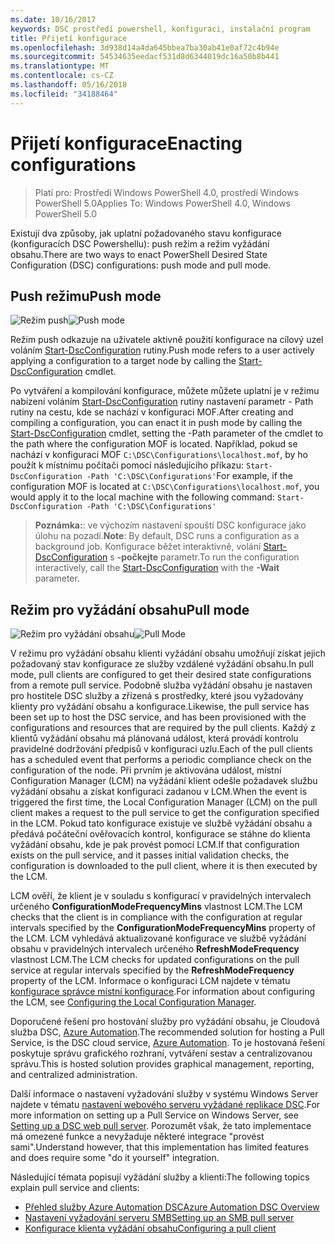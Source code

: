 ```yaml
---
ms.date: 10/16/2017
keywords: DSC prostředí powershell, konfiguraci, instalační program
title: Přijetí konfigurace
ms.openlocfilehash: 3d938d14a4da645bbea7ba30ab41e0af72c4b94e
ms.sourcegitcommit: 54534635eedacf531d8d6344019dc16a50b8b441
ms.translationtype: MT
ms.contentlocale: cs-CZ
ms.lasthandoff: 05/16/2018
ms.locfileid: "34188464"
---
```

# <a name="enacting-configurations"></a><span data-ttu-id="3a68d-103">Přijetí konfigurace</span><span class="sxs-lookup"><span data-stu-id="3a68d-103">Enacting configurations</span></span>

><span data-ttu-id="3a68d-104">Platí pro: Prostředí Windows PowerShell 4.0, prostředí Windows PowerShell 5.0</span><span class="sxs-lookup"><span data-stu-id="3a68d-104">Applies To: Windows PowerShell 4.0, Windows PowerShell 5.0</span></span>

<span data-ttu-id="3a68d-105">Existují dva způsoby, jak uplatní požadovaného stavu konfigurace (konfiguracích DSC Powershellu): push režim a režim vyžádání obsahu.</span><span class="sxs-lookup"><span data-stu-id="3a68d-105">There are two ways to enact PowerShell Desired State Configuration (DSC) configurations: push mode and pull mode.</span></span>

## <a name="push-mode"></a><span data-ttu-id="3a68d-106">Push režimu</span><span class="sxs-lookup"><span data-stu-id="3a68d-106">Push mode</span></span>

<span data-ttu-id="3a68d-107">![Režim push](images/pushModel.png "jak funguje režim push")</span><span class="sxs-lookup"><span data-stu-id="3a68d-107">![Push mode](images/pushModel.png "How push mode works")</span></span>

<span data-ttu-id="3a68d-108">Režim push odkazuje na uživatele aktivně použití konfigurace na cílový uzel voláním [Start-DscConfiguration](https://technet.microsoft.com/library/dn521623.aspx) rutiny.</span><span class="sxs-lookup"><span data-stu-id="3a68d-108">Push mode refers to a user actively applying a configuration to a target node by calling the [Start-DscConfiguration](https://technet.microsoft.com/library/dn521623.aspx) cmdlet.</span></span>

<span data-ttu-id="3a68d-109">Po vytváření a kompilování konfigurace, můžete můžete uplatní je v režimu nabízení voláním [Start-DscConfiguration](https://technet.microsoft.com/library/dn521623.aspx) rutiny nastavení parametr - Path rutiny na cestu, kde se nachází v konfiguraci MOF.</span><span class="sxs-lookup"><span data-stu-id="3a68d-109">After creating and compiling a configuration, you can enact it in push mode by calling the [Start-DscConfiguration](https://technet.microsoft.com/library/dn521623.aspx) cmdlet, setting the -Path parameter of the cmdlet to the path where the configuration MOF is located.</span></span>
<span data-ttu-id="3a68d-110">Například, pokud se nachází v konfiguraci MOF `C:\DSC\Configurations\localhost.mof`, by ho použít k místnímu počítači pomocí následujícího příkazu: `Start-DscConfiguration -Path 'C:\DSC\Configurations'`</span><span class="sxs-lookup"><span data-stu-id="3a68d-110">For example, if the configuration MOF is located at `C:\DSC\Configurations\localhost.mof`, you would apply it to the local machine with the following command: `Start-DscConfiguration -Path 'C:\DSC\Configurations'`</span></span>

> <span data-ttu-id="3a68d-111">__Poznámka:__: ve výchozím nastavení spouští DSC konfigurace jako úlohu na pozadí.</span><span class="sxs-lookup"><span data-stu-id="3a68d-111">__Note__: By default, DSC runs a configuration as a background job.</span></span> <span data-ttu-id="3a68d-112">Konfigurace běžet interaktivně, volání [Start-DscConfiguration](https://technet.microsoft.com/library/dn521623.aspx) s __-počkejte__ parametr.</span><span class="sxs-lookup"><span data-stu-id="3a68d-112">To run the configuration interactively, call the [Start-DscConfiguration](https://technet.microsoft.com/library/dn521623.aspx) with the __-Wait__ parameter.</span></span>

## <a name="pull-mode"></a><span data-ttu-id="3a68d-113">Režim pro vyžádání obsahu</span><span class="sxs-lookup"><span data-stu-id="3a68d-113">Pull mode</span></span>

<span data-ttu-id="3a68d-114">![Režim pro vyžádání obsahu](images/pullModel.png "vyžádané funguje režim")</span><span class="sxs-lookup"><span data-stu-id="3a68d-114">![Pull Mode](images/pullModel.png "How pull mode works")</span></span>

<span data-ttu-id="3a68d-115">V režimu pro vyžádání obsahu klienti vyžádání obsahu umožňují získat jejich požadovaný stav konfigurace ze služby vzdálené vyžádání obsahu.</span><span class="sxs-lookup"><span data-stu-id="3a68d-115">In pull mode, pull clients are configured to get their desired state configurations from a remote pull service.</span></span>
<span data-ttu-id="3a68d-116">Podobně služba vyžádání obsahu je nastaven pro hostitele DSC služby a zřízená s prostředky, které jsou vyžadovány klienty pro vyžádání obsahu a konfigurace.</span><span class="sxs-lookup"><span data-stu-id="3a68d-116">Likewise, the pull service has been set up to host the DSC service, and has been provisioned with the configurations and resources that are required by the pull clients.</span></span>
<span data-ttu-id="3a68d-117">Každý z klientů vyžádání obsahu má plánovaná událost, která provádí kontrolu pravidelné dodržování předpisů v konfiguraci uzlu.</span><span class="sxs-lookup"><span data-stu-id="3a68d-117">Each of the pull clients has a scheduled event that performs a periodic compliance check on the configuration of the node.</span></span>
<span data-ttu-id="3a68d-118">Při prvním je aktivována událost, místní Configuration Manager (LCM) na vyžádání klient odešle požadavek službu vyžádání obsahu a získat konfiguraci zadanou v LCM.</span><span class="sxs-lookup"><span data-stu-id="3a68d-118">When the event is triggered the first time, the Local Configuration Manager (LCM) on the pull client makes a request to the pull service to get the configuration specified in the LCM.</span></span>
<span data-ttu-id="3a68d-119">Pokud tato konfigurace existuje ve službě vyžádání obsahu a předává počáteční ověřovacích kontrol, konfigurace se stáhne do klienta vyžádání obsahu, kde je pak provést pomocí LCM.</span><span class="sxs-lookup"><span data-stu-id="3a68d-119">If that configuration exists on the pull service, and it passes initial validation checks, the configuration is downloaded to the pull client, where it is then executed by the LCM.</span></span>

<span data-ttu-id="3a68d-120">LCM ověří, že klient je v souladu s konfigurací v pravidelných intervalech určeného **ConfigurationModeFrequencyMins** vlastnost LCM.</span><span class="sxs-lookup"><span data-stu-id="3a68d-120">The LCM checks that the client is in compliance with the configuration at regular intervals specified by the **ConfigurationModeFrequencyMins** property of the LCM.</span></span>
<span data-ttu-id="3a68d-121">LCM vyhledává aktualizované konfigurace ve službě vyžádání obsahu v pravidelných intervalech určeného **RefreshModeFrequency** vlastnost LCM.</span><span class="sxs-lookup"><span data-stu-id="3a68d-121">The LCM checks for updated configurations on the pull service at regular intervals specified by the **RefreshModeFrequency** property of the LCM.</span></span>
<span data-ttu-id="3a68d-122">Informace o konfiguraci LCM najdete v tématu [konfigurace správce místní konfigurace](metaConfig.md).</span><span class="sxs-lookup"><span data-stu-id="3a68d-122">For information about configuring the LCM, see [Configuring the Local Configuration Manager](metaConfig.md).</span></span>

<span data-ttu-id="3a68d-123">Doporučené řešení pro hostování služby pro vyžádání obsahu, je Cloudová služba DSC, [Azure Automation](https://azure.microsoft.com/services/automation/).</span><span class="sxs-lookup"><span data-stu-id="3a68d-123">The recommended solution for hosting a Pull Service, is the DSC cloud service, [Azure Automation](https://azure.microsoft.com/services/automation/).</span></span>
<span data-ttu-id="3a68d-124">To je hostovaná řešení poskytuje správu grafického rozhraní, vytváření sestav a centralizovanou správu.</span><span class="sxs-lookup"><span data-stu-id="3a68d-124">This is hosted solution provides graphical management, reporting, and centralized administration.</span></span>

<span data-ttu-id="3a68d-125">Další informace o nastavení vyžadování služby v systému Windows Server najdete v tématu [nastavení webového serveru vyžádané replikace DSC](pullServer.md).</span><span class="sxs-lookup"><span data-stu-id="3a68d-125">For more information on setting up a Pull Service on Windows Server, see [Setting up a DSC web pull server](pullServer.md).</span></span>
<span data-ttu-id="3a68d-126">Porozumět však, že tato implementace má omezené funkce a nevyžaduje některé integrace "provést sami".</span><span class="sxs-lookup"><span data-stu-id="3a68d-126">Understand however, that this implementation has limited features and does require some "do it yourself" integration.</span></span>

<span data-ttu-id="3a68d-127">Následující témata popisují vyžádání služby a klienti:</span><span class="sxs-lookup"><span data-stu-id="3a68d-127">The following topics explain pull service and clients:</span></span>

- [<span data-ttu-id="3a68d-128">Přehled služby Azure Automation DSC</span><span class="sxs-lookup"><span data-stu-id="3a68d-128">Azure Automation DSC Overview</span></span>](https://docs.microsoft.com/en-us/azure/automation/automation-dsc-overview)
- [<span data-ttu-id="3a68d-129">Nastavení vyžadování serveru SMB</span><span class="sxs-lookup"><span data-stu-id="3a68d-129">Setting up an SMB pull server</span></span>](pullServerSMB.md)
- [<span data-ttu-id="3a68d-130">Konfigurace klienta vyžádání obsahu</span><span class="sxs-lookup"><span data-stu-id="3a68d-130">Configuring a pull client</span></span>](pullClientConfigID.md)